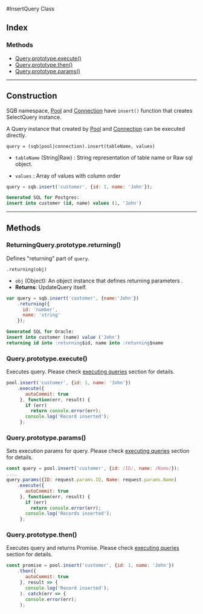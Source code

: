 #InsertQuery Class

## Index

### Methods
- [Query.prototype.execute()](#queryprototypeexecute)
- [Query.prototype.then()](#queryprototypethen)
- [Query.prototype.params()](#queryprototypeparams)


<hr/>

## Construction

SQB namespace, [Pool](connection/Pool.md) and [Connection](connection/Connection.md) have `insert()` function that creates SelectQuery instance.

A Query instance that created by [Pool](connection/Pool.md) and [Connection](connection/Connection.md) can be executed directly.

`query = (sqb|pool|connection).insert(tableName, values)`

- `tableName` (String|Raw) : String representation of table name or Raw sql object.

- `values` : Array of values with column order


```js
query = sqb.insert('customer', {id: 1, name: 'John'});
```
```sql
Generated SQL for Postgres:
insert into customer (id, name) values (1, 'John')
```


<hr/>

## Methods


### ReturningQuery.prototype.returning() 
Defines "returning" part of `query`.

`.returning(obj)`

- `obj` (Object): An object instance that defines returning parameters
.
- **Returns**: UpdateQuery itself.

```js
var query = sqb.insert('customer', {name:'John'})
    .returning({
      id: 'number',
      name: 'string'
    });

```
```sql
Generated SQL for Oracle:
insert into customer (name) value ('John')
returning id into :returning$id, name into :returning$name
```

### Query.prototype.execute() 
Executes query. Please check [executing queries](connection/executing-queries.md) section for details.

```js
pool.insert('customer', {id: 1, name: 'John'})    
    .execute({
       autoCommit: true
     }, function(err, result) {
       if (err)
         return console.error(err);
       console.log('Record inserted');
     };
```

### Query.prototype.params() 
Sets execution params for query. Please check [executing queries](connection/executing-queries.md) section for details.

```js
const query = pool.insert('customer', {id: /ID/, name: /Name/});
....    
query.params({ID: request.params.ID, Name: request.params.Name)    
    .execute({
       autoCommit: true
     }, function(err, result) {
       if (err)
         return console.error(err);
       console.log('Records inserted');
     };
```


### Query.prototype.then() 
Executes query and returns Promise. Please check [executing queries](connection/executing-queries.md) section for details.

```js
const promise = pool.insert('customer', {id: 1, name: 'John'})    
    .then({
       autoCommit: true
     }, result => {
       console.log('Record inserted');
     ). catch(err => {
       console.error(err);
     );
```
